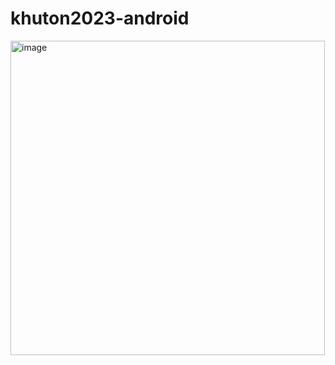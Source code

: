 # khuton2023-android

<img width="503" alt="image" src="https://github.com/van1164/khuton2023-android/assets/52437971/ae36e604-832e-4946-8dbc-5f6c75f2e429">
